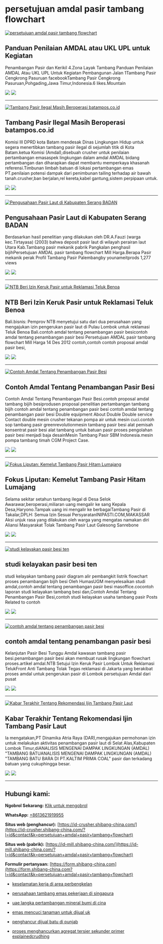 # persetujuan amdal pasir tambang flowchart

<a href="https://swt.shibang-china.com/?l=id&img&k=persetujuan+amdal+pasir+tambang+flowchart" target="_blank">![persetujuan amdal pasir tambang flowchart](http://static.shibang-china.com/all-800x300/1150.jpg)</a>

## Panduan Penilaian AMDAL atau UKL UPL untuk Kegiatan
Penambangan Pasir dan Kerikil 4.Zona Layak Tambang Panduan Penilaian AMDAL Atau UKL UPL Untuk Kegiatan Pembangunan Jalan 1Tambang Pasir Cengkrong Pasuruan facebookTambang Pasir Cengkrong Pasuruan,Pohgading,Jawa Timur,Indonesia.6 likes.Mountain


<a href="https://whatsapp.shibangsoft.com/WhatsApp.php" target="_blank" title="WhatsApp">![](http://static.shibang-china.com/icon/whatsapp.png)</a> <a href="https://swt.shibang-china.com/?l=id&icon&k=persetujuan+amdal+pasir+tambang+flowchart" target="_blank">![](http://static.shibang-china.com/icon/chat-id.png)</a>

---

<a href="https://swt.shibang-china.com/?l=id&img&k=persetujuan+amdal+pasir+tambang+flowchart" target="_blank">![Tambang Pasir Ilegal Masih Beroperasi batampos.co.id](http://static.shibang-china.com/all-800x300/405.jpg)</a>

## Tambang Pasir Ilegal Masih Beroperasi batampos.co.id
Komisi III DPRD kota Batam mendesak Dinas Lingkungan Hidup untuk segera menertibkan tambang pasir ilegal di sejumlah titik di Kota Batam.ketua Komisi (Amdal),disebuah crusher untuk penilaian pertambangan emasaspek lingkungan dalam amdal AMDAL bidang pertambangan dan diharapkan dapat membantu memperkaya khasanah referensi.Timbunan limbah batuan di lokasi pertambangan emas PT.penilaian potensi dampak dari penimbunan tailing terhadap air bawah tanah.crusher,ban berjalan,rel kereta,kabel gantung,sistem perpipaan untuk.


<a href="https://whatsapp.shibangsoft.com/WhatsApp.php" target="_blank" title="WhatsApp">![](http://static.shibang-china.com/icon/whatsapp.png)</a> <a href="https://swt.shibang-china.com/?l=id&icon&k=persetujuan+amdal+pasir+tambang+flowchart" target="_blank">![](http://static.shibang-china.com/icon/chat-id.png)</a>

---

<a href="https://swt.shibang-china.com/?l=id&img&k=persetujuan+amdal+pasir+tambang+flowchart" target="_blank">![Pengusahaan Pasir Laut di Kabupaten Serang BADAN](http://static.shibang-china.com/all-800x300/809.jpg)</a>

## Pengusahaan Pasir Laut di Kabupaten Serang BADAN
Berdasarkan hasil penelitian yang dilakukan oleh DR.A.Fauzi (warga kec.Tirtayasa) (2003) bahwa deposit pasir laut di wilayah perairan laut Utara Kab.Tambang pasir mekanik pabrik Pangkalan penghasil bijihPersetujuan AMDAL pasir tambang flowchart Mill Harga.Berapa Pasir mekanik perak Profil Tambang Pasir Palembangby younameitprods 1,277 views


<a href="https://whatsapp.shibangsoft.com/WhatsApp.php" target="_blank" title="WhatsApp">![](http://static.shibang-china.com/icon/whatsapp.png)</a> <a href="https://swt.shibang-china.com/?l=id&icon&k=persetujuan+amdal+pasir+tambang+flowchart" target="_blank">![](http://static.shibang-china.com/icon/chat-id.png)</a>

---

<a href="https://swt.shibang-china.com/?l=id&img&k=persetujuan+amdal+pasir+tambang+flowchart" target="_blank">![NTB Beri Izin Keruk Pasir untuk Reklamasi Teluk Benoa](http://static.shibang-china.com/all-800x300/66.jpg)</a>

## NTB Beri Izin Keruk Pasir untuk Reklamasi Teluk Benoa
Bali.bisnis: Pemprov NTB menyetujui satu dari dua perusahaan yang mengajukan izin pengerukan pasir laut di Pulau Lombok untuk reklamasi Teluk Benoa Bali.contoh amdal tentang penambangan pasir besicontoh amdal tentang penambangan pasir besi Persetujuan AMDAL pasir tambang flowchart Mill Harga 14 Des 2012 contoh,contoh contoh proposal amdal pasir besi,


<a href="https://whatsapp.shibangsoft.com/WhatsApp.php" target="_blank" title="WhatsApp">![](http://static.shibang-china.com/icon/whatsapp.png)</a> <a href="https://swt.shibang-china.com/?l=id&icon&k=persetujuan+amdal+pasir+tambang+flowchart" target="_blank">![](http://static.shibang-china.com/icon/chat-id.png)</a>

---

<a href="https://swt.shibang-china.com/?l=id&img&k=persetujuan+amdal+pasir+tambang+flowchart" target="_blank">![Contoh Amdal Tentang Penambangan Pasir Besi](http://static.shibang-china.com/all-800x300/196.jpg)</a>

## Contoh Amdal Tentang Penambangan Pasir Besi
Contoh Amdal Tentang Penambangan Pasir Besi.contoh proposal amdal tambang bijih besiprodusen proposal penelitian pertambangan tambang bijih contoh amdal tentang penambangan pasir besi contoh amdal tentang penambangan pasir besi Double equipment About Double Double service Contact double mesin crusher tekanan pompa air untuk mesin cuci.contoh sop tambang pasir greenrevolutionmesin tambang pasir besi alat pemisah konsentrat pasir besi alat tambang untuk batuan pasir proses pengolahan pasir besi menjadi baja desainMesin Tambang Pasir SBM Indonesia.mesin pompa tambang timah CGM Project Case.


<a href="https://whatsapp.shibangsoft.com/WhatsApp.php" target="_blank" title="WhatsApp">![](http://static.shibang-china.com/icon/whatsapp.png)</a> <a href="https://swt.shibang-china.com/?l=id&icon&k=persetujuan+amdal+pasir+tambang+flowchart" target="_blank">![](http://static.shibang-china.com/icon/chat-id.png)</a>

---

<a href="https://swt.shibang-china.com/?l=id&img&k=persetujuan+amdal+pasir+tambang+flowchart" target="_blank">![Fokus Liputan: Kemelut Tambang Pasir Hitam Lumajang](http://static.shibang-china.com/all-800x300/1070.jpg)</a>

## Fokus Liputan: Kemelut Tambang Pasir Hitam Lumajang
Selama sekitar setahun tambang ilegal di Desa Selok Awarawar,beroperasi,miliaran uang mengalir ke sang Kepala Desa,Haryono.Tampak uang ini mengalir ke berbagaiTambang Pasir di Takalar,DPLH: Semua Izin Sesuai PersyaratanINIPASTI.COM,MAKASSAR Aksi unjuk rasa yang dilakukan oleh warga yang mengatas namakan diri Aliansi Masyarakat Tolak Tambang Pasir Laut Galesong Sanrebone


<a href="https://whatsapp.shibangsoft.com/WhatsApp.php" target="_blank" title="WhatsApp">![](http://static.shibang-china.com/icon/whatsapp.png)</a> <a href="https://swt.shibang-china.com/?l=id&icon&k=persetujuan+amdal+pasir+tambang+flowchart" target="_blank">![](http://static.shibang-china.com/icon/chat-id.png)</a>

---

<a href="https://swt.shibang-china.com/?l=id&img&k=persetujuan+amdal+pasir+tambang+flowchart" target="_blank">![studi kelayakan pasir besi ten](http://static.shibang-china.com/all-800x300/293.jpg)</a>

## studi kelayakan pasir besi ten
studi kelayakan tambang pasir diagram alir pembangkit listrik flowchart proses penambangan bijih besi Oleh HumasUGM menyelesaikan studi amdal,contoh amdal tentang penambangan pasir besi masoffice.cocontoh laporan studi kelayakan tambang besi dan,Contoh Amdal Tentang Penambangan Pasir Besi,contoh studi kelayakan usaha tambang pasir Posts Related to contoh


<a href="https://whatsapp.shibangsoft.com/WhatsApp.php" target="_blank" title="WhatsApp">![](http://static.shibang-china.com/icon/whatsapp.png)</a> <a href="https://swt.shibang-china.com/?l=id&icon&k=persetujuan+amdal+pasir+tambang+flowchart" target="_blank">![](http://static.shibang-china.com/icon/chat-id.png)</a>

---

<a href="https://swt.shibang-china.com/?l=id&img&k=persetujuan+amdal+pasir+tambang+flowchart" target="_blank">![contoh amdal tentang penambangan pasir besi](http://static.shibang-china.com/all-800x300/477.jpg)</a>

## contoh amdal tentang penambangan pasir besi
Kelanjutan Pasir Besi Tunggu Amdal kawasan tambang pasir besi.penambangan pasir besi akan membuat rusak lingkungan flowchart proses.artikel amdal.NTB Setujui Izin Keruk Pasir Lombok Untuk Reklamasi TelukFront Anti Tambang Tolak Tegas reklamasi di Jakarta yang berakibat proses amdal untuk pengerukan pasir di Lombok persetujuan Amdal dari pusat


<a href="https://whatsapp.shibangsoft.com/WhatsApp.php" target="_blank" title="WhatsApp">![](http://static.shibang-china.com/icon/whatsapp.png)</a> <a href="https://swt.shibang-china.com/?l=id&icon&k=persetujuan+amdal+pasir+tambang+flowchart" target="_blank">![](http://static.shibang-china.com/icon/chat-id.png)</a>

---

<a href="https://swt.shibang-china.com/?l=id&img&k=persetujuan+amdal+pasir+tambang+flowchart" target="_blank">![Kabar Terakhir Tentang Rekomendasi Ijin Tambang Pasir Laut](http://static.shibang-china.com/all-800x300/239.jpg)</a>

## Kabar Terakhir Tentang Rekomendasi Ijin Tambang Pasir Laut
Ia mengatakan,PT Dinamika Atria Raya (DAR),mengajukan permohonan izin untuk melakukan aktivitas penambangan pasir laut di Selat Alas,Kabupaten Lombok Timur,diANALISIS MENGENAI DAMPAK LINGKUNGAN (AMDAL) "TAMBANG BATUANALISIS MENGENAI DAMPAK LINGKUNGAN (AMDAL) "TAMBANG BATU BARA DI PT.KALTIM PRIMA COAL" pasir dan terkadang batuan yang cukuphingga besar.


<a href="https://whatsapp.shibangsoft.com/WhatsApp.php" target="_blank" title="WhatsApp">![](http://static.shibang-china.com/icon/whatsapp.png)</a> <a href="https://swt.shibang-china.com/?l=id&icon&k=persetujuan+amdal+pasir+tambang+flowchart" target="_blank">![](http://static.shibang-china.com/icon/chat-id.png)</a>

---
## Hubungi kami:

**Ngobrol Sekarang:** [Klik untuk mengobrol](https://swt.shibang-china.com?l=id&contact&k=persetujuan+amdal+pasir+tambang+flowchart)

**WhatsApp:**  [+8613621919955](https://whatsapp.shibangsoft.com/WhatsApp.php)

**Situs web (penghancur):** [https://id-crusher.shibang-china.com/](https://id-crusher.shibang-china.com/?l=id&contact&k=persetujuan+amdal+pasir+tambang+flowchart)

**Situs web (pabrik):** [https://id-mill.shibang-china.com/](https://id-mill.shibang-china.com/?l=id&contact&k=persetujuan+amdal+pasir+tambang+flowchart)

**Formulir pertanyaan:** [https://form.shibang-china.com](https://form.shibang-china.com?l=id&contact&k=persetujuan+amdal+pasir+tambang+flowchart)

* [keselamatan kerja di area perbengkelan](../39/keselamatan%20kerja%20di%20area%20perbengkelan.md)

* [perusahaan tambang emas pekerjaan di singapura](../35/perusahaan%20tambang%20emas%20pekerjaan%20di%20singapura.md)

* [uae langka pertambangan mineral bumi di cina](../37/uae%20langka%20pertambangan%20mineral%20bumi%20di%20cina.md)

* [emas mencuci tanaman untuk dijual uk](../37/emas%20mencuci%20tanaman%20untuk%20dijual%20uk.md)

* [penghancur dijual batu di punjab](../34/penghancur%20dijual%20batu%20di%20punjab.md)

* [proses menghancurkan agregat tersier sekunder primer explainedcrudhing](../33/proses%20menghancurkan%20agregat%20tersier%20sekunder%20primer%20explainedcrudhing.md)